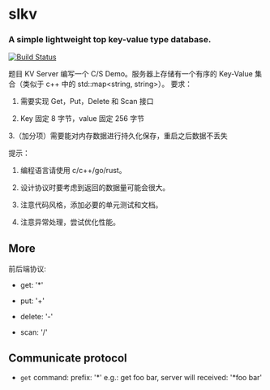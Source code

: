 # slkv

### A simple lightweight top key-value type database.

[![Build Status](https://travis-ci.com/ltoddy/slkv.svg?branch=master)](https://travis-ci.com/ltoddy/slkv)

题目
KV Server
编写一个 C/S Demo。服务器上存储有一个有序的 Key-Value 集合（类似于 c++ 中的 std::map<string, string>）。
要求：
1. 需要实现 Get，Put，Delete 和 Scan 接口

2. Key 固定 8 字节，value 固定 256 字节

3.（加分项）需要能对内存数据进行持久化保存，重启之后数据不丢失

提示：

1. 编程语言请使用 c/c++/go/rust。

2. 设计协议时要考虑到返回的数据量可能会很大。

3. 注意代码风格，添加必要的单元测试和文档。

4. 注意异常处理，尝试优化性能。


## More

前后端协议:

- get: '*'

- put: '+'

- delete: '-'

- scan: '/'


## Communicate protocol

- `get` command: prefix: '*'
    e.g.: get foo bar, server will received: '*foo bar'
